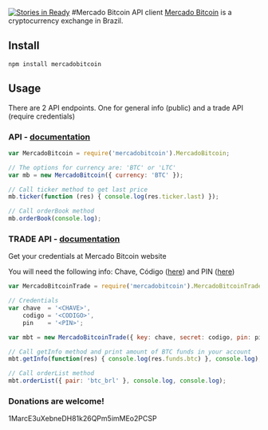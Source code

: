 [![Stories in Ready](https://badge.waffle.io/marcbarbosa/mercadobitcoin.png?label=ready&title=Ready)](https://waffle.io/marcbarbosa/mercadobitcoin)
#Mercado Bitcoin API client
[Mercado Bitcoin](https://www.mercadobitcoin.com.br) is a cryptocurrency exchange in Brazil.

## Install

```shell
npm install mercadobitcoin
```

## Usage

There are 2 API endpoints. One for general info (public) and a trade API (require credentials)

### API - [documentation](https://www.mercadobitcoin.com.br/api/)

```javascript
var MercadoBitcoin = require('mercadobitcoin').MercadoBitcoin;

// The options for currency are: 'BTC' or 'LTC'
var mb = new MercadoBitcoin({ currency: 'BTC' });

// Call ticker method to get last price
mb.ticker(function (res) { console.log(res.ticker.last) });

// Call orderBook method
mb.orderBook(console.log);
```

### TRADE API - [documentation](https://www.mercadobitcoin.com.br/trade-api/)

Get your credentials at Mercado Bitcoin website

You will need the following info: Chave, Código ([here](https://www.mercadobitcoin.com.br/tapi/configuracoes/)) and PIN ([here](https://www.mercadobitcoin.com.br/configuracoes/))

```javascript
var MercadoBitcoinTrade = require('mercadobitcoin').MercadoBitcoinTrade;

// Credentials
var chave  = '<CHAVE>',
	codigo = '<CODIGO>',
	pin    = '<PIN>';

var mbt = new MercadoBitcoinTrade({ key: chave, secret: codigo,	pin: pin });

// Call getInfo method and print amount of BTC funds in your account
mbt.getInfo(function(res) { console.log(res.funds.btc) }, console.log);

// Call orderList method
mbt.orderList({ pair: 'btc_brl' }, console.log, console.log);
```

### Donations are welcome!
1MarcE3uXebneDH81k26QPm5imMEo2PCSP
